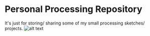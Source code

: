 # Personal Processing Repository
 It's just for storing/ sharing some of my small processing sketches/ projects.
 ![alt text](https://github.com/JannisElef/Processing/sample_image.png?raw=true)